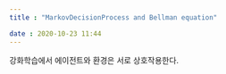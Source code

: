 ```yaml
---
title : "MarkovDecisionProcess and Bellman equation"

date : 2020-10-23 11:44
---
```


강화학습에서 에이전트와 환경은 서로 상호작용한다.
